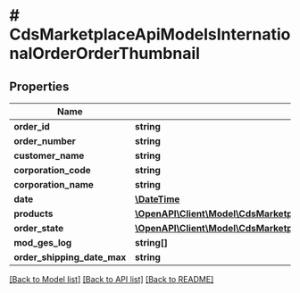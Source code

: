 # # CdsMarketplaceApiModelsInternationalOrderOrderThumbnail

## Properties

Name | Type | Description | Notes
------------ | ------------- | ------------- | -------------
**order_id** | **string** |  | [optional]
**order_number** | **string** |  | [optional]
**customer_name** | **string** |  | [optional]
**corporation_code** | **string** |  | [optional]
**corporation_name** | **string** |  | [optional]
**date** | [**\DateTime**](\DateTime.md) |  | [optional]
**products** | [**\OpenAPI\Client\Model\CdsMarketplaceApiModelsInternationalOrderOrderProduct[]**](CdsMarketplaceApiModelsInternationalOrderOrderProduct.md) |  | [optional]
**order_state** | [**\OpenAPI\Client\Model\CdsMarketplaceApiModelsInternationalOrderOrderStateEnum**](CdsMarketplaceApiModelsInternationalOrderOrderStateEnum.md) |  | [optional]
**mod_ges_log** | **string[]** |  | [optional]
**order_shipping_date_max** | **string** |  | [optional]

[[Back to Model list]](../../README.md#models) [[Back to API list]](../../README.md#endpoints) [[Back to README]](../../README.md)
